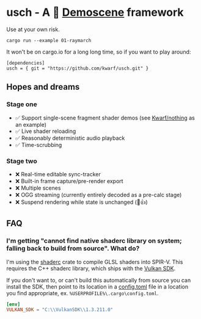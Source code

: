# usch - A 🦀 [Demoscene](https://en.wikipedia.org/wiki/Demoscene) framework

Use at your own risk.

```
cargo run --example 01-raymarch
```

It won't be on cargo.io for a long long time, so if you want to play around:

```
[dependencies]
usch = { git = "https://github.com/kwarf/usch.git" }
```

## Hopes and dreams

### Stage one

- ✅ Support single-scene fragment shader demos (see [Kwarf/nothing](https://github.com/Kwarf/nothing) as an example)
- ✅ Live shader reloading
- ✅ Reasonably deterministic audio playback
- ✅ Time-scrubbing

### Stage two
- ❌ Real-time editable sync-tracker
- ❌ Built-in frame capture/pre-render export
- ❌ Multiple scenes
- ❌ OGG streaming (currently entirely decoded as a pre-calc stage)
- ❌ Suspend rendering while state is unchanged (🔋👍)

## FAQ

### I'm getting "cannot find native shaderc library on system; falling back to build from source". What do?

I'm using the [shaderc](https://crates.io/crates/shaderc) crate to compile GLSL shaders into SPIR-V.
This requires the C++ shaderc library, which ships with the [Vulkan SDK](https://www.lunarg.com/vulkan-sdk/).

If you don't want to, or can't build this automatically from source you can install the SDK,
then point to its location in a [config.toml](https://doc.rust-lang.org/cargo/reference/config.html)
file in a location you find appropriate, ex. `%USERPROFILE%\.cargo\config.toml`.

```toml
[env]
VULKAN_SDK = "C:\\VulkanSDK\\1.3.211.0"
```
